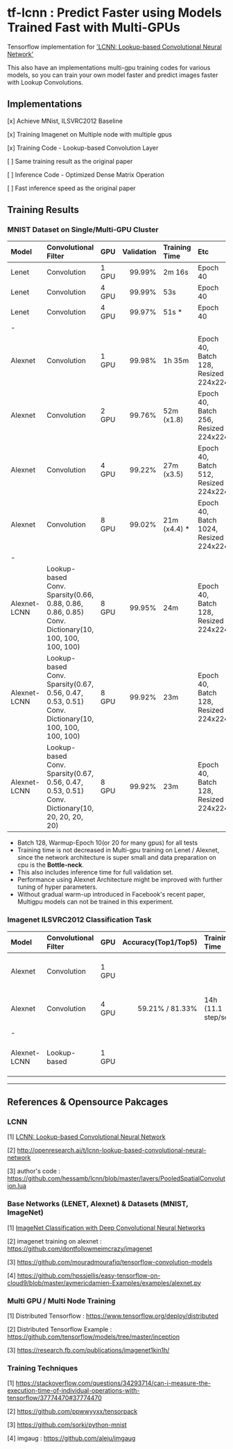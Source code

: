 # tf-lcnn : Predict Faster using Models Trained Fast with Multi-GPUs

Tensorflow implementation for ['LCNN: Lookup-based Convolutional Neural Network'](https://arxiv.org/abs/1611.06473)

This also have an implementations multi-gpu training codes for various models, so you can train your own model faster and predict images faster with Lookup Convolutions.

## Implementations

[x] Achieve MNist, ILSVRC2012 Baseline

[x] Training Imagenet on Multiple node with multiple gpus

[x] Training Code - Lookup-based Convolution Layer

[ ] Same training result as the original paper

[ ] Inference Code - Optimized Dense Matrix Operation

[ ] Fast inference speed as the original paper

## Training Results

### MNIST Dataset on Single/Multi-GPU Cluster

| Model           | Convolutional Filter | GPU                 | Validation | Training Time | Etc                        |
|:----------------|:---------------------|:--------------------|-----------:|:--------------|:---------------------------|
| Lenet           | Convolution          | 1 GPU               | 99.99%     | 2m 16s        | Epoch 40                   |
| Lenet           | Convolution          | 4 GPU               | 99.99%     | 53s           | Epoch 40                   |
| Lenet           | Convolution          | 4 GPU               | 99.97%     | 51s *         | Epoch 40                   |
| - | | | | |
| Alexnet         | Convolution          | 1 GPU               | 99.98%     | 1h 35m        | Epoch 40, Batch 128, Resized 224x224  |
| Alexnet         | Convolution          | 2 GPU               | 99.76%     | 52m (x1.8)    | Epoch 40, Batch 256, Resized 224x224  |
| Alexnet         | Convolution          | 4 GPU               | 99.22%     | 27m (x3.5)    | Epoch 40, Batch 512, Resized 224x224  |
| Alexnet         | Convolution          | 8 GPU               | 99.02%     | 21m (x4.4) *  | Epoch 40, Batch 1024, Resized 224x224 |
| - | | | | |
| Alexnet-LCNN    | Lookup-based<br/>Conv. Sparsity(0.66, 0.88, 0.86, 0.86, 0.85)<br/>Conv. Dictionary(10, 100, 100, 100, 100)         | 8 GPU               | 99.95%     | 24m           | Epoch 40, Batch 128, Resized 224x224  |
| Alexnet-LCNN    | Lookup-based<br/>Conv. Sparsity(0.67, 0.56, 0.47, 0.53, 0.51)<br/>Conv. Dictionary(10, 100, 100, 100, 100)         | 8 GPU               | 99.92%     | 23m           | Epoch 40, Batch 128, Resized 224x224  |
| Alexnet-LCNN    | Lookup-based<br/>Conv. Sparsity(0.67, 0.56, 0.47, 0.53, 0.51)<br/>Conv. Dictionary(10, 20, 20, 20, 20)             | 8 GPU               | 99.92%     | 23m           | Epoch 40, Batch 128, Resized 224x224  |

* Batch 128, Warmup-Epoch 10(or 20 for many gpus) for all tests
* Training time is not decreased in Multi-gpu training on Lenet / Alexnet, since the network architecture is super small and data preparation on cpu is the **Bottle-neck**.
* This also includes inference time for full validation set.
* Performance using Alexnet Architecture might be improved with further tuning of hyper parameters.
* Without gradual warm-up introduced in Facebook's recent paper, Multigpu models can not be trained in this experiment.

### Imagenet ILSVRC2012 Classification Task

| Model           | Convolutional Filter | GPU                 | Accuracy(Top1/Top5) | Training Time         | Etc                        |
|:----------------|:---------------------|:--------------------|--------------------:|:----------------------|:---------------------------|
| Alexnet         | Convolution          | 1 GPU               |      |     | Epoch 65, Batch 128        |
| Alexnet         | Convolution          | 4 GPU               | 59.21% / 81.33%     | 14h (11.1 step/sec)   | Epoch 65, Batch 128        |
|- | | | | |
| Alexnet-LCNN    | Lookup-based         | 1 GPU               |                     |                       | Epoch 65, Batch 128        |

----

## References & Opensource Pakcages

### LCNN

[1] [LCNN: Lookup-based Convolutional Neural Network](https://arxiv.org/abs/1611.06473)

[2] http://openresearch.ai/t/lcnn-lookup-based-convolutional-neural-network

[3] author's code : https://github.com/hessamb/lcnn/blob/master/layers/PooledSpatialConvolution.lua

### Base Networks (LENET, Alexnet) & Datasets (MNIST, ImageNet)

[1] [ImageNet Classification with Deep Convolutional Neural Networks](https://papers.nips.cc/paper/4824-imagenet-classification-with-deep-convolutional-neural-networks)

[2] imagenet training on alexnet : https://github.com/dontfollowmeimcrazy/imagenet

[3] https://github.com/mouradmourafiq/tensorflow-convolution-models

[4] https://github.com/hpssjellis/easy-tensorflow-on-cloud9/blob/master/aymericdamien-Examples/examples/alexnet.py

### Multi GPU / Multi Node Training

[1] Distributed Tensorflow : https://www.tensorflow.org/deploy/distributed

[2] Distributed Tensorflow Example : https://github.com/tensorflow/models/tree/master/inception

[3] https://research.fb.com/publications/imagenet1kin1h/

### Training Techniques

[1] https://stackoverflow.com/questions/34293714/can-i-measure-the-execution-time-of-individual-operations-with-tensorflow/37774470#37774470

[2] https://github.com/ppwwyyxx/tensorpack

[3] https://github.com/sorki/python-mnist

[4] imgaug : https://github.com/aleju/imgaug



